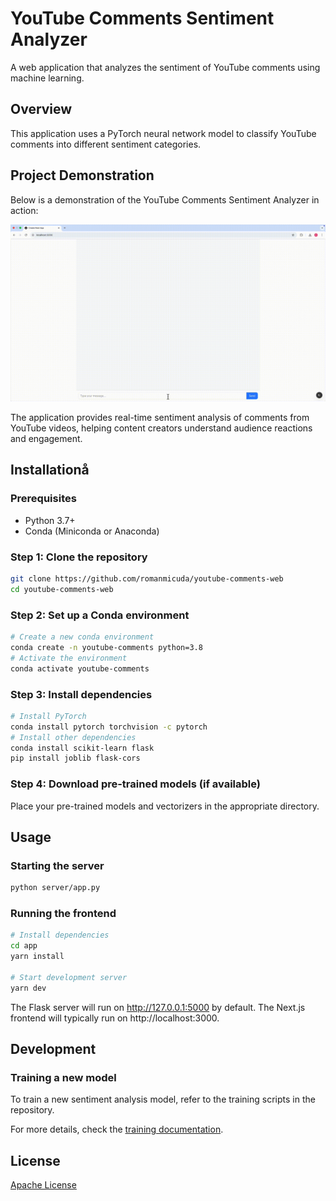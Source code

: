 # YouTube Comments Sentiment Analyzer

A web application that analyzes the sentiment of YouTube comments using machine learning.

## Overview

This application uses a PyTorch neural network model to classify YouTube comments into different sentiment categories. 

## Project Demonstration

Below is a demonstration of the YouTube Comments Sentiment Analyzer in action:

![YouTube Comments Sentiment Analysis in action](assets/output.gif)

The application provides real-time sentiment analysis of comments from YouTube videos, helping content creators understand audience reactions and engagement.


## Installationå

### Prerequisites

- Python 3.7+
- Conda (Miniconda or Anaconda)

### Step 1: Clone the repository

```bash
git clone https://github.com/romanmicuda/youtube-comments-web
cd youtube-comments-web
```

### Step 2: Set up a Conda environment

```bash
# Create a new conda environment
conda create -n youtube-comments python=3.8
# Activate the environment
conda activate youtube-comments
```

### Step 3: Install dependencies

```bash
# Install PyTorch
conda install pytorch torchvision -c pytorch
# Install other dependencies
conda install scikit-learn flask
pip install joblib flask-cors
```

### Step 4: Download pre-trained models (if available)

Place your pre-trained models and vectorizers in the appropriate directory.

## Usage

### Starting the server

```bash
python server/app.py
```

### Running the frontend

```bash
# Install dependencies
cd app
yarn install

# Start development server
yarn dev
```

The Flask server will run on http://127.0.0.1:5000 by default.
The Next.js frontend will typically run on http://localhost:3000.

## Development

### Training a new model

To train a new sentiment analysis model, refer to the training scripts in the repository.

For more details, check the [training documentation](https://github.com/romanmicuda/youtube-comments/blob/main/README.md#training).

## License

[Apache License](LICENSE)
